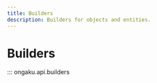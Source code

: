 ```yaml
---
title: Builders
description: Builders for objects and entities.
---
```


# Builders

::: ongaku.api.builders
